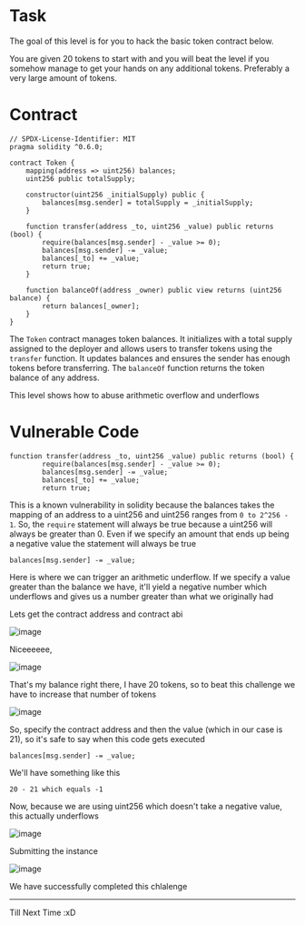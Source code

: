 # Task
The goal of this level is for you to hack the basic token contract below.

You are given 20 tokens to start with and you will beat the level if you somehow manage to get your hands on any additional tokens. Preferably a very large amount of tokens.

# Contract
    
```sol
// SPDX-License-Identifier: MIT
pragma solidity ^0.6.0;

contract Token { 
    mapping(address => uint256) balances;
    uint256 public totalSupply;

    constructor(uint256 _initialSupply) public {
        balances[msg.sender] = totalSupply = _initialSupply;
    }

    function transfer(address _to, uint256 _value) public returns (bool) {
        require(balances[msg.sender] - _value >= 0);
        balances[msg.sender] -= _value;
        balances[_to] += _value;
        return true;
    }

    function balanceOf(address _owner) public view returns (uint256 balance) {
        return balances[_owner];
    }
}
```
The `Token` contract manages token balances. It initializes with a total supply assigned to the deployer and allows users to transfer tokens using the `transfer` function. It updates balances and ensures the sender has enough tokens before transferring. The `balanceOf` function returns the token balance of any address.

This level shows how to abuse arithmetic overflow and underflows

# Vulnerable Code

```sol
function transfer(address _to, uint256 _value) public returns (bool) {
        require(balances[msg.sender] - _value >= 0);
        balances[msg.sender] -= _value;
        balances[_to] += _value;
        return true;
```
This is a known vulnerability in solidity because the balances takes the mapping of an address to a uint256 and uint256 ranges from `0 to 2^256 - 1`. So, the `require` statement will always be true because a uint256 will always be greater than 0. Even if we specify an amount that ends up being a negative value the statement will always be true

```sol
balances[msg.sender] -= _value;
```
Here is where we can trigger an arithmetic underflow. If we specify a value greater than the balance we have, it'll yield a negative number which underflows and gives us a number greater than what we originally had

Lets get the contract address and contract abi

![image](https://github.com/user-attachments/assets/fd9053eb-7222-4a48-be00-18676a6242be)

Niceeeeee,

![image](https://github.com/user-attachments/assets/59ab2372-2ccf-44d6-b36b-4dabf6dbf700)

That's my balance right there, I have 20 tokens, so to beat this challenge we have to increase that number of tokens

![image](https://github.com/user-attachments/assets/11d77409-d698-4c81-84bb-171d79490ec3)

So, specify the contract address and then the value (which in our case is 21), so it's safe to say when this code gets executed

```sol
balances[msg.sender] -= _value;
```

We'll have something like this

```sol
20 - 21 which equals -1
```

Now, because we are using uint256 which doesn't take a negative value, this actually underflows

![image](https://github.com/user-attachments/assets/05a2d852-26e8-4c56-9f03-a980956b3e54)

Submitting the instance

![image](https://github.com/user-attachments/assets/3d35c15a-2c36-44b5-8216-80a57f8efd3f)

We have successfully completed this chlalenge

--------------------------------------

Till Next Time :xD






















